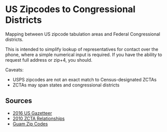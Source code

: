 # US Zipcodes to Congressional Districts

Mapping between US zipcode tabulation areas and Federal Congressional districts.

This is intended to simplify lookup of representatives for contact over the phone, where a simple numerical input is required. If you have the ability to request full address or zip+4, you should.

Caveats:
- USPS zipcodes are not an exact match to Census-designated ZCTAs
- ZCTAs may span states and congressional districts

## Sources

- [2016 US Gazetteer](https://www.census.gov/geo/maps-data/data/gazetteer2016.html)
- [2010 ZCTA Relationships](https://www.census.gov/geo/maps-data/data/zcta_rel_overview.html)
- [Guam Zip Codes](http://mcog.guam.gov/guam_zip_codes.html)